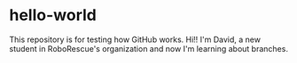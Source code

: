 # hello-world
This repository is for testing how GitHub works.
Hi!! I'm David, a new student in RoboRescue's organization and now I'm learning about branches.

